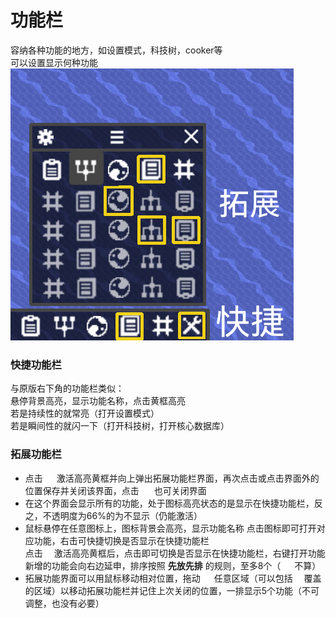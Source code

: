# 功能栏
容纳各种功能的地方，如设置模式，科技树，cooker等  
可以设置显示何种功能  
![alt text](图/功能栏.png)
### 快捷功能栏
与原版右下角的功能栏类似：  
悬停背景高亮，显示功能名称，点击黄框高亮  
若是持续性的就常亮（打开设置模式）  
若是瞬间性的就闪一下（打开科技树，打开核心数据库）
### 拓展功能栏

- 点击  ![alt text](图/tools.png) 激活高亮黄框并向上弹出拓展功能栏界面，再次点击或点击界面外的位置保存并关闭该界面，点击 ![alt text](图/cancel.png) 也可关闭界面
- 在这个界面会显示所有的功能，处于图标高亮状态的是显示在快捷功能栏，反之，不透明度为66%的为不显示（仍能激活）
- 鼠标悬停在任意图标上，图标背景会高亮，显示功能名称 
点击图标即可打开对应功能，右击可快捷切换是否显示在快捷功能栏  
点击 ![alt text](图/settings.png) 激活高亮黄框后，点击即可切换是否显示在快捷功能栏，右键打开功能  
新增的功能会向右边延申，排序按照 **先放先排** 的规则，至多8个（ ![alt text](图/tools.png) 不算）
- 拓展功能界面可以用鼠标移动相对位置，拖动 ![alt text](图/dots.png) 任意区域（可以包括 ![alt text](图/settings.png) 覆盖的区域）以移动拓展功能栏并记住上次关闭的位置，一排显示5个功能（不可调整，也没有必要）
